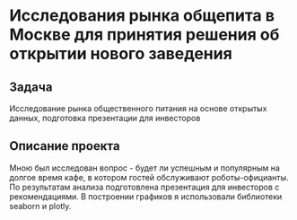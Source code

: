 # Исследования рынка общепита в Москве для принятия решения об открытии нового заведения

## Задача

Исследование рынка общественного питания на основе открытых данных, подготовка презентации для инвесторов

## Описание проекта 

Мною был исследован вопрос - будет ли успешным и популярным на долгое время кафе, в котором гостей обслуживают роботы-официанты. По результатам анализа подготовлена презентация для инвесторов с рекомендациями. В построении графиков я использовали библиотеки seaborn и plotly. 
